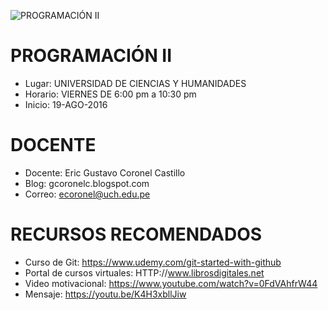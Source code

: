 ![PROGRAMACIÓN II](https://raw.githubusercontent.com/gcoronelc/UCH_PROG_II_2016_2/master/uch_prog2_2016_2.png)

# PROGRAMACIÓN II

- Lugar: UNIVERSIDAD DE CIENCIAS Y HUMANIDADES
- Horario: VIERNES DE 6:00 pm a 10:30 pm
- Inicio: 19-AGO-2016


# DOCENTE

- Docente: Eric Gustavo Coronel Castillo
- Blog: gcoronelc.blogspot.com
- Correo: ecoronel@uch.edu.pe

# RECURSOS RECOMENDADOS

- Curso de Git: https://www.udemy.com/git-started-with-github
- Portal de cursos virtuales: HTTP://www.librosdigitales.net
- Video motivacional: https://www.youtube.com/watch?v=0FdVAhfrW44
- Mensaje: https://youtu.be/K4H3xbllJiw







